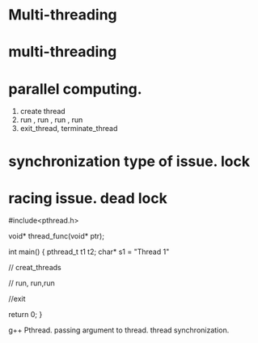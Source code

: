 # Multi-threading
# multi-threading
# parallel computing.

1. create  thread
2. run , run , run , run
3. exit_thread, terminate_thread

# synchronization type of issue. lock
# racing issue. dead lock

#include<pthread.h>

void* thread_func(void* ptr);

int main()
{
  pthread_t t1 t2;
  char* s1 = "Thread 1"

  // creat_threads
  
  
  
  // run, run,run
  
  
  
  //exit


  return 0;
}



g++ Pthread.
passing argument to thread.
thread synchronization.
